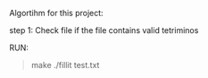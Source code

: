 Algortihm for this project:

step 1: Check file if the file contains valid tetriminos


RUN:

> make
> ./fillit test.txt
